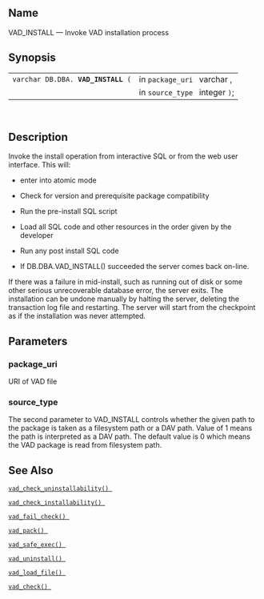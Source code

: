 <div id="fn_vad_install" class="refentry">

<div class="titlepage">

</div>

<div class="refnamediv">

## Name

VAD_INSTALL — Invoke VAD installation process

</div>

<div class="refsynopsisdiv">

## Synopsis

<div id="fsyn_vad_install" class="funcsynopsis">

|                                         |                                |
|-----------------------------------------|--------------------------------|
| `varchar DB.DBA. `**`VAD_INSTALL`**` (` | in `package_uri ` varchar ,    |
|                                         | in `source_type ` integer `)`; |

<div class="funcprototype-spacer">

 

</div>

</div>

</div>

<div id="desc_55" class="refsect1">

## Description

Invoke the install operation from interactive SQL or from the web user
interface. This will:

<div class="itemizedlist">

- enter into atomic mode

- Check for version and prerequisite package compatibility

- Run the pre-install SQL script

- Load all SQL code and other resources in the order given by the
  developer

- Run any post install SQL code

- If DB.DBA.VAD_INSTALL() succeeded the server comes back on-line.

</div>

If there was a failure in mid-install, such as running out of disk or
some other serious unrecoverable database error, the server exits. The
installation can be undone manually by halting the server, deleting the
transaction log file and restarting. The server will start from the
checkpoint as if the installation was never attempted.

</div>

<div id="params_21" class="refsect1">

## Parameters

<div id="id117639" class="refsect2">

### package_uri

URI of VAD file

</div>

<div id="id117642" class="refsect2">

### source_type

The second parameter to VAD_INSTALL controls whether the given path to
the package is taken as a filesystem path or a DAV path. Value of 1
means the path is interpreted as a DAV path. The default value is 0
which means the VAD package is read from filesystem path.

</div>

</div>

<div id="seealso_27" class="refsect1">

## See Also

<a href="fn_vad_check_uninstallability.html" class="link"
title="VAD_CHECK_UNINSTALLABILITY"><code
class="function">vad_check_uninstallability() </code></a>

<a href="fn_vad_check_installability.html" class="link"
title="VAD_CHECK_INSTALLABILITY"><code
class="function">vad_check_installability() </code></a>

<a href="fn_vad_fail_check.html" class="link"
title="VAD_FAIL_CHECK"><code
class="function">vad_fail_check() </code></a>

<a href="fn_vad_pack.html" class="link" title="VAD_PACK"><code
class="function">vad_pack() </code></a>

<a href="fn_vad_safe_exec.html" class="link" title="VAD_SAFE_EXEC"><code
class="function">vad_safe_exec() </code></a>

<a href="fn_vad_uninstall.html" class="link" title="VAD_UNINSTALL"><code
class="function">vad_uninstall() </code></a>

<a href="fn_vad_load_file.html" class="link" title="VAD_LOAD_FILE"><code
class="function">vad_load_file() </code></a>

<a href="fn_vad_check.html" class="link" title="VAD_CHECK"><code
class="function">vad_check() </code></a>

</div>

</div>
